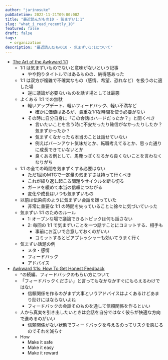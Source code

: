```yaml
---
author: "jarinosuke"
pubDatetime: 2022-11-21T09:00:00Z
title: "最近読んだもの10 - 気まずい1:1"
slug: "what_i_read_recently_10"
featured: false
draft: false
tags:
  - organization
description: "最近読んだもの10 - 気まずい1:1について"
---
```

- [The Art of the Awkward 1:1](https://medium.com/@mrabkin/the-art-of-the-awkward-1-1-f4e1dcbd1c5c)
	- 1:1 は気まずいものでないと意味がないという記事
		- やや釣りタイトルではあるものの、納得感あった
	- 1:1 は双方が複雑で不確実なもの（感情、希望、恐れなど）を扱うのに適した場
		- 逆に議論が必要ないものを話す場としては最悪
	- よくある 1:1 での無駄
		- 軽いアップデート、軽いフィードバック、軽い不満など
			- 確かに価値はあるが、貴重な1:1な時間を使う必要がない
		- その時に自分自身に「この会話はハードだったか？」と聞くべき
			- 言いたいことを言う時に不安だったり確信がなかったりしたか？気まずかったか？
			- 気まずくなかったら本当のことは話せていない
			- 例えばバーンアウト気味だとか、転職考えてるとか、思った通りに成長できていないとか
			- 良くある例として、馬鹿っぽくなるから良くないことを言わなくなりがち
	- 1:1 の全ての時間を気まずくする必要はない
		- ただ1回のMTGで一定量の気まずさは持って行くべき
		- これが繰り返し起こる問題やサイクルを断ち切る
		- ガードを緩めて本当の信頼につながる
		- 変化や成長はいつも気まずいもの
	- 以前は伝染病のように気まずい会話を嫌っていた
		- 非常に重要な 1:1 の時間を失っていることに徐々に気づいていった
	- 気まずい 1:1 のためのルール
		- 1: オープンな場で議論できるトピックは何も話さない
		- 2: 毎回の 1:1 で気まずいことを一つ話すことにコミットする、相手も
			- 事前にお互いで合意しておくのがいい
			- コミットするとピアプレッシャーも効いてうまく行く
	- 気まずい話題の例
		- メタ・感情
		- フィードバック
		- アドバイス
- [Awkward 1:1s: How To Get Honest Feedback](https://medium.com/@mrabkin/awkward-1-1s-the-art-of-getting-honest-feedback-2843078b2880)
	- ^の続編、フィードバックのもらい方について
	- 「フィードバックください」と言ってもなかなかすぐにもらえるわけではない
		- 信頼関係を作るのがまず大事というアドバイスはよくあるけどあまり助けにはならないよね
		- フィードバックの会話そのものを通して信頼関係を作るといい
	- 人から真実を引き出したいときは会話を自分ではなく彼らが快適な方向で進めるのがいい
		- 信頼関係がない状態でフィードバックを与えるのってリスクを感じるのでそれを減らす
	- How
		- Make it safe
		- Make it easy
		- Make it reward